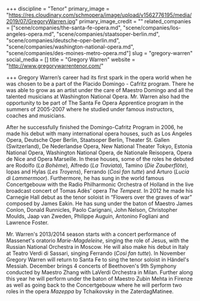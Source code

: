 +++
discipline = "Tenor"
primary_image = "https://res.cloudinary.com/schmopera/image/upload/v1562776195/media/2019/07/GregoryWarren.jpg"
primary_image_credit = ""
related_companies = ["scene/companies/the-santa-fe-opera.md", "scene/companies/los-angeles-opera.md", "scene/companies/staatsoper-berlin.md", "scene/companies/deutsche-oper-berlin.md", "scene/companies/washington-national-opera.md", "scene/companies/des-moines-metro-opera.md"]
slug = "gregory-warren"
social_media = []
title = "Gregory Warren"
website = "http://www.gregorywarrentenor.com/"

+++
Gregory Warren’s career had its first spark in the opera world when he was chosen to be a part of the Placido Domingo - Cafritz program. There he was able to grow as an artist under the care of Maestro Domingo and all the talented musicians at Washington National Opera. Mr. Warren also had the opportunity to be part of The Santa Fe Opera Apprentice program in the summers of 2005-2007 where he studied under famous instructors, coaches and musicians.  
   
After he successfully finished the Domingo-Cafritz Program in 2006, he made his debut with many international opera houses, such as Los Angeles Opera, Deutsche Oper Berlin, Staatsoper Berlin, Theater St. Gallen (Switzerland), De Nederlandse Opera, New National Theater Tokyo, Estonia National Opera, Washington National Opera, de Nationale Reisopera, Opera de Nice and Opera Marseille. In these houses, some of the roles he debuted are Rodolfo (_La Bohème_), Alfredo (_La Traviata_), Tamino (_Die Zauberflöte_), Iopas and Hylas (_Les Troyens_), Ferrando (_Così fan tutte_) and Arturo (_Lucia di Lammermoor_). Furthermore, he has sung in the world famous Concertgebouw with the Radio Philharmonic Orchestra of Holland in the live broadcast concert of Tomas Adès’ opera _The Tempest_. In 2012 he made his Carnegie Hall debut as the tenor soloist in “Flowers over the graves of war” composed by James Eakin. He has sung under the baton of Maestro James Conlon, Donald Runnicles, Paolo Carignani, John Nelson, Christopher Moulds, Jaap van Zweden, Philippe Auguin, Antonino Fogliani and Lawrence Foster.

Mr. Warren's 2013/2014 season starts with a concert performance of Massenet's oratorio _Marie-Magdeleine_, singing the role of Jesus, with the Russian National Orchestra in Moscow. He will also make his debut in Italy at Teatro Verdi di Sassari, singing Ferrando (_Così fan tutte_). In November Gregory Warren will return to Santa Fe to sing the tenor soloist in Händel's Messiah. December brings 4 concerts of Beethoven's 9th Symphony conducted by Maestro Zhang with LaVerdi Orchestra in Milan. Further along this year he will perform under the baton of Maestro Zubin Mehta in Firenze as well as going back to the Concertgebouw where he will perform two roles in the opera _Mazeppa_ by Tchaikovsky in the ZaterdagMatinee.